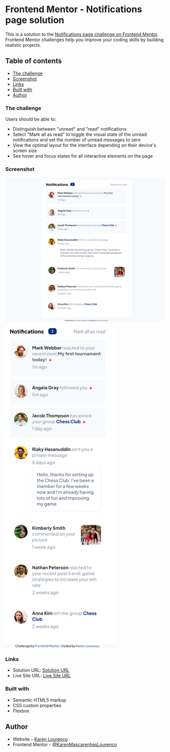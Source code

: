 # Frontend Mentor - Notifications page solution

This is a solution to the [Notifications page challenge on Frontend Mentor](https://www.frontendmentor.io/challenges/notifications-page-DqK5QAmKbC). Frontend Mentor challenges help you improve your coding skills by building realistic projects. 

## Table of contents

  - [The challenge](#the-challenge)
  - [Screenshot](#screenshot)
  - [Links](#links)
  - [Built with](#built-with)
- [Author](#author)

### The challenge

Users should be able to:

- Distinguish between "unread" and "read" notifications
- Select "Mark all as read" to toggle the visual state of the unread notifications and set the number of unread messages to zero
- View the optimal layout for the interface depending on their device's screen size
- See hover and focus states for all interactive elements on the page

### Screenshot

![](./screenshot.png)
![](./screenshot-mobile.png)

### Links

- Solution URL: [Solution URL](https://github.com/KarenMascarenhasLourenco/Frontend-Mentor/tree/main/Junior/notifications-page-main)
- Live Site URL: [Live Site URL](https://your-live-site-url.com)

### Built with

- Semantic HTML5 markup
- CSS custom properties
- Flexbox

## Author

- Website - [Karen Lourenço](https://karenmascarenhaslourenco.github.io/)
- Frontend Mentor - [@KarenMascarenhasLourenco](https://www.frontendmentor.io/profile/KarenMascarenhasLourenco)